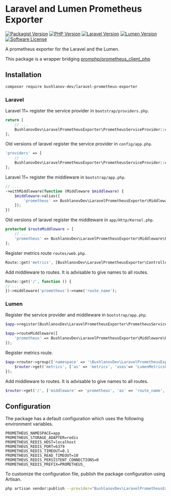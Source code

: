 # Laravel and Lumen Prometheus Exporter

[![Packagist Version](https://img.shields.io/packagist/v/bushlanov-dev/laravel-prometheus-exporter.svg?style=flat-square)](https://packagist.org/packages/bushlanov-dev/laravel-prometheus-exporter)
[![PHP Version](https://img.shields.io/packagist/php-v/bushlanov-dev/laravel-prometheus-exporter.svg?style=flat-square)]()
[![Laravel Version](https://img.shields.io/badge/Laravel-9.x,%2010.x,%2011.x-brightgreen.svg?style=flat-square)]()
[![Lumen Version](https://img.shields.io/badge/Lumen-9.x,%2010.x,%2011.x-brightgreen.svg?style=flat-square)]()
[![Software License](https://img.shields.io/badge/license-MIT-brightgreen.svg?style=flat-square)](LICENSE)

A prometheus exporter for the Laravel and the Lumen.

This package is a wrapper bridging [promphp/prometheus_client_php](https://github.com/promphp/prometheus_client_php)

## Installation

```bash
composer require bushlanov-dev/laravel-prometheus-exporter
```

### Laravel

Laravel 11+ register the service provider in `bootstrap/providers.php`.
```php
return [
    // ...
    BushlanovDev\LaravelPrometheusExporter\PrometheusServiceProvider::class,
];
```

Old versions of laravel register the service provider in `config/app.php`.
```php
'providers' => [
    // ...
    BushlanovDev\LaravelPrometheusExporter\PrometheusServiceProvider::class,
];
```

Laravel 11+ register the middleware in `bootstrap/app.php`.
```php
// ...
->withMiddleware(function (Middleware $middleware) {
    $middleware->alias([
        'prometheus' => BushlanovDev\LaravelPrometheusExporter\Middleware\PrometheusLaravelMiddleware::class,
    ]);
})
```

Old versions of laravel register the middleware in `app/Http/Kernel.php`.
```php
protected $routeMiddleware = [
    // ...
    'prometheus' => BushlanovDev\LaravelPrometheusExporter\Middleware\PrometheusLaravelMiddleware::class,
];
```

Register metrics route `routes/web.php`.
```php
Route::get('metrics', [BushlanovDev\LaravelPrometheusExporter\Controllers\LaravelMetricsController::class, 'metrics']);
```

Add middleware to routes. It is advisable to give names to all routes.

```php
Route::get('/', function () {
// ...
})->middleware('prometheus')->name('route_name');
```

### Lumen

Register the service provider and middleware in `bootstrap/app.php`.
```php
$app->register(BushlanovDev\LaravelPrometheusExporter\PrometheusServiceProvider::class);
```

```php
$app->routeMiddleware([
    'prometheus' => BushlanovDev\LaravelPrometheusExporter\Middleware\PrometheusLumenMiddleware::class,
]);
```

Register metrics route.
```php
$app->router->group(['namespace' => '\BushlanovDev\LaravelPrometheusExporter\Controllers'], function ($router) {
    $router->get('metrics', ['as' => 'metrics', 'uses'=> 'LumenMetricsController' . '@metrics']);
});
```

Add middleware to routes. It is advisable to give names to all routes.
```php
$router->get('/', ['middleware' => 'prometheus', 'as' => 'route_name', function () use ($router) {/*...*/}]);
```

## Configuration

The package has a default configuration which uses the following environment variables.
```
PROMETHEUS_NAMESPACE=app
PROMETHEUS_STORAGE_ADAPTER=redis
PROMETHEUS_REDIS_HOST=localhost
PROMETHEUS_REDIS_PORT=6379
PROMETHEUS_REDIS_TIMEOUT=0.1
PROMETHEUS_REDIS_READ_TIMEOUT=10
PROMETHEUS_REDIS_PERSISTENT_CONNECTIONS=0
PROMETHEUS_REDIS_PREFIX=PROMETHEUS_
```

To customize the configuration file, publish the package configuration using Artisan.
```bash
php artisan vendor:publish --provider="BushlanovDev\LaravelPrometheusExporter\PrometheusServiceProvider"
```
